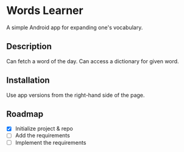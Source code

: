 # Words Learner
A simple Android app for expanding one's vocabulary.

## Description
Can fetch a word of the day. Can access a dictionary for given word.

## Installation
Use app versions from the right-hand side of the page. 

## Roadmap
 - [x] Initialize project & repo
 - [ ] Add the requirements
 - [ ] Implement the requirements
